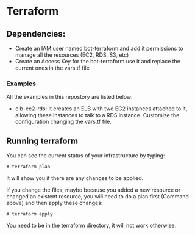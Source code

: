 # Terraform

## Dependencies:
- Create an IAM user named bot-terraform and add it permissions to manage all the resources (EC2, RDS, S3, etc)
- Create an Access Key for the bot-terraform use it and replace the current ones in the vars.tf file

### Examples
All the examples in this repostory are listed below:
- elb-ec2-rds: It creates an ELB with two EC2 instances attached to it, allowing these instances to talk to a RDS instance. Customize the configuration changing the vars.tf file.

## Running terraform
You can see the current status of your infrastructure by typing:
```
# terraform plan
```
It will show you if there are any changes to be applied.

If you change the files, maybe because you added a new resource or changed an existent resource, you will need to do a plan first (Command above) and then apply these changes:
```
# terraform apply
```

You need to be in the terraform directory, it will not work otherwise.
